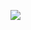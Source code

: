 ![]([https://github.com/Sophia-11/Awesome-CV-Paper-Review/blob/master/images/8.jpg](https://github.com/Escaay/works-show/blob/main/%E4%BD%9C%E5%93%81%E5%B1%95%E7%A4%BA/%E4%B8%AA%E4%BA%BA%E4%B8%BB%E9%A1%B5%E6%88%91%E7%9A%84%E7%AE%80%E5%8E%86%E9%A1%B5%E9%9D%A2%E4%BF%AE%E6%94%B9%E5%8F%8A%E8%A7%86%E9%A2%91%E7%AE%80%E5%8E%86bug%E8%A7%A3%E5%86%B3.jpg))
